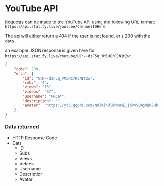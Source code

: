 # YouTube API

Requests can be made to the YouTube API using the following URL format: `https://api.statify.live/youtube/ChannelIDHere`

The api will either return a 404 if the user is not found, or a 200 with the data.

an example JSON response is given here for `https://api.statify.live/youtube/UCh--dzF5q_VM5HCrRJN1t2w`:

```json
{
    "code": 200,
    "data": {
        "id": "UCh--dzF5q_VM5HCrRJN1t2w",
        "subs": "4",
        "views": "16",
        "videos": "67",
        "username": "FRCat",
        "description": "",
        "avatar": "https://yt3.ggpht.com/N9lRih0ldMnuvE_jdvV9BAgmBR5Hk-Ta2UOlKEXnhp4yf3zod09bfVxREOQPTlXpQ4C1P2AZCQ=s800-c-k-c0x00ffffff-no-rj"
    }
}
```

### Data returned

-   HTTP Response Code
-   Data
    -   ID
    -   Subs
    -   Views
    -   Videos
    -   Username
    -   Description
    -   Avatar
